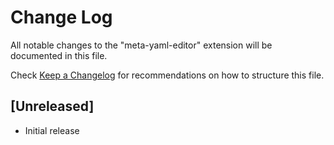 # Change Log

All notable changes to the "meta-yaml-editor" extension will be documented in this file.

Check [Keep a Changelog](http://keepachangelog.com/) for recommendations on how to structure this file.

## [Unreleased]

- Initial release